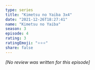```yaml
---
type: series
title: "Kimetsu no Yaiba 3x4"
date: "2021-12-26T18:27:41"
name: "Kimetsu no Yaiba"
season: 3
episode: 4
rating: 3
ratingEmoji: "⭐️⭐️⭐️"
share: false
---
```


_[No review was written for this episode]_
